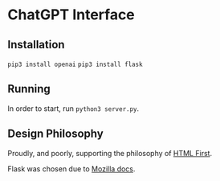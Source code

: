 # ChatGPT Interface

## Installation
`pip3 install openai`
`pip3 install flask`

## Running
In order to start, run `python3 server.py`.

## Design Philosophy

Proudly, and poorly, supporting the philosophy of [HTML First](https://html-first.com/).

Flask was chosen due to [Mozilla docs](https://developer.mozilla.org/en-US/docs/Learn/Forms/Sending_and_retrieving_form_data).

